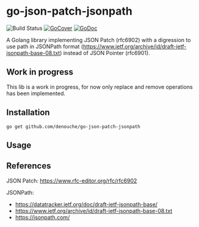 # go-json-patch-jsonpath

![Build Status](https://github.com/denouche/go-json-patch-jsonpath/actions/workflows/build.yaml/badge.svg)
[![GoCover](http://gocover.io/_badge/github.com/denouche/go-json-patch-jsonpath)](http://gocover.io/github.com/denouche/go-json-patch-jsonpath)
[![GoDoc](https://godoc.org/github.com/denouche/go-json-patch-jsonpath?status.svg)](https://godoc.org/github.com/denouche/go-json-patch-jsonpath)


A Golang library implementing JSON Patch (rfc6902) with a digression to use path in JSONPath format (https://www.ietf.org/archive/id/draft-ietf-jsonpath-base-08.txt) instead of JSON Pointer (rfc6901).

## Work in progress

This lib is a work in progress, for now only replace and remove operations has been implemented.

## Installation

```
go get github.com/denouche/go-json-patch-jsonpath
```

## Usage

## References

JSON Patch: https://www.rfc-editor.org/rfc/rfc6902

JSONPath:
- https://datatracker.ietf.org/doc/draft-ietf-jsonpath-base/
- https://www.ietf.org/archive/id/draft-ietf-jsonpath-base-08.txt
- https://jsonpath.com/

